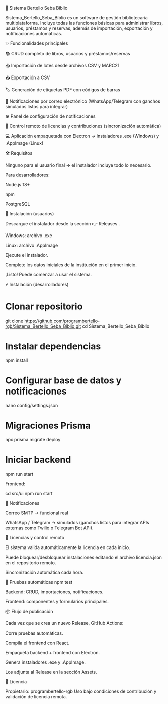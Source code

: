 📖 Sistema Bertello Seba Biblio

Sistema_Bertello_Seba_Biblio es un software de gestión bibliotecaria multiplataforma.
Incluye todas las funciones básicas para administrar libros, usuarios, préstamos y reservas, además de importación, exportación y notificaciones automáticas.

✨ Funcionalidades principales

📚 CRUD completo de libros, usuarios y préstamos/reservas

📥 Importación de lotes desde archivos CSV y MARC21

📤 Exportación a CSV

🏷️ Generación de etiquetas PDF con códigos de barras

📧 Notificaciones por correo electrónico (WhatsApp/Telegram con ganchos simulados listos para integrar)

⚙️ Panel de configuración de notificaciones

🔑 Control remoto de licencias y contribuciones (sincronización automática)

💻 Aplicación empaquetada con Electron → instaladores .exe (Windows) y .AppImage (Linux)

🛠️ Requisitos

Ninguno para el usuario final → el instalador incluye todo lo necesario.

Para desarrolladores:

Node.js 18+

npm

PostgreSQL

🚀 Instalación (usuarios)

Descargue el instalador desde la sección 👉 Releases
.

Windows: archivo .exe

Linux: archivo .AppImage

Ejecute el instalador.

Complete los datos iniciales de la institución en el primer inicio.

¡Listo! Puede comenzar a usar el sistema.

⚡ Instalación (desarrolladores)
# Clonar repositorio
git clone https://github.com/programbertello-rgb/Sistema_Bertello_Seba_Biblio.git
cd Sistema_Bertello_Seba_Biblio

# Instalar dependencias
npm install

# Configurar base de datos y notificaciones
nano config/settings.json

# Migraciones Prisma
npx prisma migrate deploy

# Iniciar backend
npm run start


Frontend:

cd src/ui
npm run start

🔔 Notificaciones

Correo SMTP → funcional real

WhatsApp / Telegram → simulados (ganchos listos para integrar APIs externas como Twilio o Telegram Bot API).

🔑 Licencias y control remoto

El sistema valida automáticamente la licencia en cada inicio.

Puede bloquear/desbloquear instalaciones editando el archivo licencia.json en el repositorio remoto.

Sincronización automática cada hora.

🧪 Pruebas automáticas
npm test


Backend: CRUD, importaciones, notificaciones.

Frontend: componentes y formularios principales.

📦 Flujo de publicación

Cada vez que se crea un nuevo Release, GitHub Actions:

Corre pruebas automáticas.

Compila el frontend con React.

Empaqueta backend + frontend con Electron.

Genera instaladores .exe y .AppImage.

Los adjunta al Release en la sección Assets.

📜 Licencia

Propietario: programbertello-rgb
Uso bajo condiciones de contribución y validación de licencia remota.
